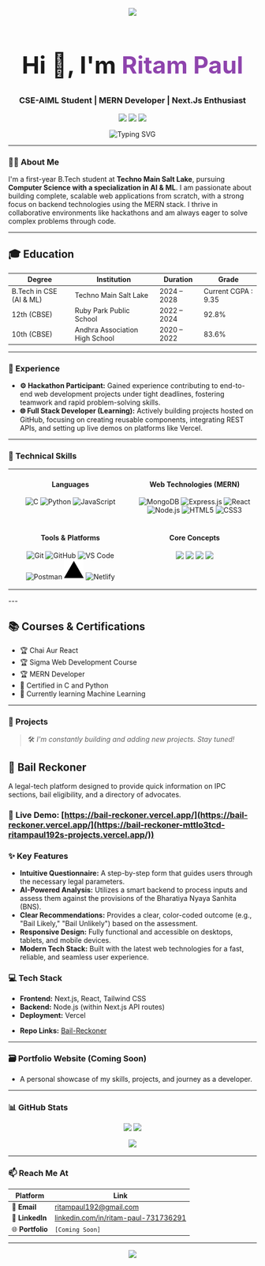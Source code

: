 <p align="center">
  <img src="https://capsule-render.vercel.app/api?type=waving&color=F03000&height=120&section=header&width=100%"/>
</p>

<h1 align="center" style="font-size: 3rem;">Hi 👋, I'm <span style="color:#8e44ad;">Ritam Paul</span></h1>
<h3 align="center">CSE-AIML Student | MERN Developer | Next.Js Enthusiast</h3>

<p align="center">
  <img src="https://img.shields.io/badge/AI%20Enthusiast-6c5ce7?style=for-the-badge&logo=openai&logoColor=white" />
  <img src="https://img.shields.io/badge/FullStack%20Developer-00cec9?style=for-the-badge&logo=javascript&logoColor=white" />
  <img src="https://img.shields.io/badge/ML%20Learner-f39c12?style=for-the-badge&logo=python&logoColor=white" />
</p>
<p align="center">
  <img src="https://readme-typing-svg.herokuapp.com?font=Fira+Code&size=22&pause=1000&center=true&width=440&lines=Machine+Learning+Learner;Data+Analysis;Hackathon+Participant;Passionate+Problem+Solver" alt="Typing SVG" />
</p>

---

### 👨‍💻 About Me

I'm a first-year B.Tech student at **Techno Main Salt Lake**, pursuing **Computer Science with a specialization in AI & ML**. I am passionate about building complete, scalable web applications from scratch, with a strong focus on backend technologies using the MERN stack. I thrive in collaborative environments like hackathons and am always eager to solve complex problems through code.

---

## 🎓 Education

| Degree | Institution | Duration | Grade |
|--------|-------------|----------|-------|
| B.Tech in CSE (AI & ML) | Techno Main Salt Lake | 2024 – 2028 | Current CGPA : 9.35|
| 12th (CBSE) | Ruby Park Public School | 2022 – 2024 | 92.8% |
| 10th (CBSE) | Andhra Association High School | 2020 – 2022 | 83.6% |

---

### 💼 Experience

-   **⚙️ Hackathon Participant:** Gained experience contributing to end-to-end web development projects under tight deadlines, fostering teamwork and rapid problem-solving skills.
-   **🌐 Full Stack Developer (Learning):** Actively building projects hosted on GitHub, focusing on creating reusable components, integrating REST APIs, and setting up live demos on platforms like Vercel.

---

### 🧰 Technical Skills
<div align="center">
<table>
  <tr>
    <td valign="top" width="50%">
      <h4 align="center">Languages</h4>
      <p align="center">
        <img src="https://cdn.jsdelivr.net/gh/devicons/devicon/icons/c/c-original.svg" height="40" alt="C"/>
        <img src="https://cdn.jsdelivr.net/gh/devicons/devicon/icons/python/python-original.svg" height="40" alt="Python"/>
        <img src="https://cdn.jsdelivr.net/gh/devicons/devicon/icons/javascript/javascript-original.svg" height="40" alt="JavaScript"/>
      </p>
    </td>
    <td valign="top" width="50%">
      <h4 align="center">Web Technologies (MERN)</h4>
      <p align="center">
        <img src="https://cdn.jsdelivr.net/gh/devicons/devicon/icons/mongodb/mongodb-original.svg" height="40" alt="MongoDB"/>
        <img src="https://cdn.jsdelivr.net/gh/devicons/devicon/icons/express/express-original.svg" height="40" alt="Express.js"/>
        <img src="https://cdn.jsdelivr.net/gh/devicons/devicon/icons/react/react-original.svg" height="40" alt="React"/>
        <img src="https://cdn.jsdelivr.net/gh/devicons/devicon/icons/nodejs/nodejs-original.svg" height="40" alt="Node.js"/>
        <img src="https://cdn.jsdelivr.net/gh/devicons/devicon/icons/html5/html5-original.svg" height="40" alt="HTML5"/>
        <img src="https://cdn.jsdelivr.net/gh/devicons/devicon/icons/css3/css3-original.svg" height="40" alt="CSS3"/>
      </p>
    </td>
  </tr>
  <tr>
    <td valign="top" width="50%">
      <h4 align="center">Tools & Platforms</h4>
      <p align="center">
        <img src="https://cdn.jsdelivr.net/gh/devicons/devicon/icons/git/git-original.svg" height="40" alt="Git"/>
        <img src="https://cdn.jsdelivr.net/gh/devicons/devicon/icons/github/github-original.svg" height="40" alt="GitHub"/>
        <img src="https://cdn.jsdelivr.net/gh/devicons/devicon/icons/vscode/vscode-original.svg" height="40" alt="VS Code"/>
        <img src="https://www.vectorlogo.zone/logos/getpostman/getpostman-icon.svg" height="40" alt="Postman"/>
        <img src="https://raw.githubusercontent.com/devicons/devicon/master/icons/vercel/vercel-original.svg" height="40" alt="Vercel"/>
        <img src="https://www.vectorlogo.zone/logos/netlify/netlify-icon.svg" height="40" alt="Netlify"/>
      </p>
    </td>
    <td valign="top" width="50%">
      <h4 align="center">Core Concepts</h4>
      <p align="center">
        <img src="https://img.shields.io/badge/OOP-8e44ad?style=for-the-badge&logoColor=white" />
        <img src="https://img.shields.io/badge/CRUD-8e44ad?style=for-the-badge&logoColor=white" />
        <img src="https://img.shields.io/badge/REST%20APIs-8e44ad?style=for-the-badge&logoColor=white" />
        <img src="https://img.shields.io/badge/MVC%20Architecture-8e44ad?style=for-the-badge&logoColor=white" />
      </p>
    </td>
  </tr>
</table>
</div>
---

## 📚 Courses & Certifications

- 🏆 Chai Aur React  
- 🏆 Sigma Web Development Course
- 🏆 MERN Developer
- 📜 Certified in C and Python  
- 📖 Currently learning Machine Learning  

---

### 🚀 Projects

> 🛠️ *I'm constantly building and adding new projects. Stay tuned!*

## 🔧 **Bail Reckoner**

A legal-tech platform designed to provide quick information on IPC sections, bail eligibility, and a directory of advocates.

### 🔴 **Live Demo:** [https://bail-reckoner.vercel.app/](https://bail-reckoner.vercel.app/](https://bail-reckoner-mttlo3tcd-ritampaul192s-projects.vercel.app/))

### ✨ Key Features

* **Intuitive Questionnaire:** A step-by-step form that guides users through the necessary legal parameters.
* **AI-Powered Analysis:** Utilizes a smart backend to process inputs and assess them against the provisions of the Bharatiya Nyaya Sanhita (BNS).
* **Clear Recommendations:** Provides a clear, color-coded outcome (e.g., "Bail Likely," "Bail Unlikely") based on the assessment.
* **Responsive Design:** Fully functional and accessible on desktops, tablets, and mobile devices.
* **Modern Tech Stack:** Built with the latest web technologies for a fast, reliable, and seamless user experience.

### 💻 Tech Stack

* **Frontend:** Next.js, React, Tailwind CSS
* **Backend:** Node.js (within Next.js API routes)
* **Deployment:** Vercel
- **Repo Links:** [Bail-Reckoner](https://github.com/ritampaul192/Bail-Reckoner)
---

### 🗃️ **Portfolio Website** (Coming Soon)
- A personal showcase of my skills, projects, and journey as a developer.

---

### 📊 GitHub Stats

<p align="center">
  <img width="48%" src="https://github-readme-stats.vercel.app/api?username=ritampaul192&show_icons=true&theme=github_dark&hide_border=true&rank_icon=github" />
  <img width="48%" src="https://github-readme-streak-stats.herokuapp.com/?user=ritampaul192&theme=github-dark&hide_border=true" />
</p>
<p align="center">
  <img src="https://github-readme-activity-graph.cyclic.app/graph?username=ritampaul192&theme=react-dark&hide_border=true" />
</p>

---

### 📫 Reach Me At

| Platform                                                                                             | Link                                                                                  |
| ---------------------------------------------------------------------------------------------------- | ------------------------------------------------------------------------------------- |
| 📧 **Email** | [ritampaul192@gmail.com](mailto:ritampaul192@gmail.com)                                 |
| 💼 **LinkedIn** | [linkedin.com/in/ritam-paul-731736291](https://www.linkedin.com/in/ritam-paul-731736291/) |
| 🌐 **Portfolio** | `[Coming Soon]`                                                                       |

---

<p align="center">
  <img src="https://capsule-render.vercel.app/api?type=waving&color=F03000&height=100&section=footer&width=100%"/>
</p>
